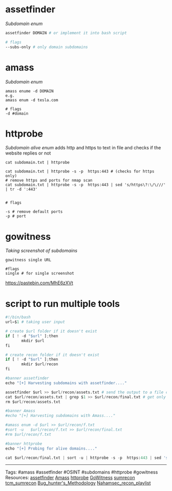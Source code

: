 # assetfinder
*Subdomain enum*
```bash
assetfinder DOMAIN # or implement it into bash script 

# flags
--subs-only # only domain subdomains
```


# amass 
*Subdomain enum*

```
amass enume -d DOMAIN
e.g.
amass enum -d tesla.com

# flags
-d #domain 

```

# httprobe 
*Subdomain alive enum*
adds http and https to text in file and checks if the website replies or not 
```
cat subdomain.txt | httprobe

cat subdomain.txt | httprobe -s -p  https:443 # (checks for https only)  
# remove https and ports for nmap scan 
cat subdomain.txt | httprobe -s -p  https:443 | sed 's/https\?:\/\///' | tr -d ':443'


# flags

-s # remove default ports 
-p # port 
```

# gowitness
*Taking screenshot of subdomains*
```
gowitness single URL 

#flags
single # for single screenshot 

```

https://pastebin.com/MhE6zXVt


# script to run multiple tools

```python
#!/bin/bash
url=$1 # taking user input

# create $url folder if it doesn't exist 
if [ ! -d "$url" ];then
       mkdir $url
fi

# create recon folder if it doesn't exist 
if [ ! -d "$url" ];then
       mkdir $url/recon
fi

#banner assetfinder
echo "[+] Harvesting subdomains with assetfinder...."  

assetfinder $url >> $url/recon/assets.txt # send the output to a file called assets.txt
cat $url/recon/assets.txt | grep $1 >> $url/recon/final.txt # get only subdomains
rm $url/recon/assets.txt

#banner Amass
#echo "[+] Harvesting subdomains with Amass...." 

#amass enum -d $url >> $url/recon/f.txt
#sort -u   $url/recon/f.txt >> $url/recon/final.txt
#rm $url/recon/f.txt

#banner httprobe
echo "[+] Probing for alive domains...."  

cat $url/recon/final.txt | sort -u | httprobe -s -p  https:443 | sed 's/https\?:\/\///' | tr -d ':443' >> $url/recon/alive.txt

```




---
Tags: #amass #assetfinder #OSINT #subdomains #httprobe #gowitness
Resources:
[assetfinder](https://github.com/tomnomnom/assetfinder)
[Amass](https://github.com/OWASP/Amass)
[httprobe](https://github.com/tomnomnom/httprobe)
[GoWitness](https://github.com/sensepost/gowitness)
[sumrecon](https://github.com/thatonetester/sumrecon)
[tcm_sumrecon](https://pastebin.com/MhE6zXVt)
[Bug_hunter's_Methodology](https://www.youtube.com/watch?v=uKWu6yhnhbQ)
[Nahamsec_recon_playlist](https://www.youtube.com/watch?v=uKWu6yhnhbQ)

